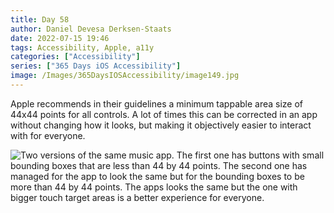 ```yaml
---
title: Day 58
author: Daniel Devesa Derksen-Staats
date: 2022-07-15 19:46
tags: Accessibility, Apple, a11y
categories: ["Accessibility"]
series: ["365 Days iOS Accessibility"]
image: /Images/365DaysIOSAccessibility/image149.jpg
---
```


Apple recommends in their guidelines a minimum tappable area size of 44x44 points for all controls. A lot of times this can be corrected in an app without changing how it looks, but making it objectively easier to interact with for everyone.

![Two versions of the same music app. The first one has buttons with small bounding boxes that are less than 44 by 44 points. The second one has managed for the app to look the same but for the bounding boxes to be more than 44 by 44 points. The apps looks the same but the one with bigger touch target areas is a better experience for everyone.](/Images/365DaysIOSAccessibility/image149.jpg)
